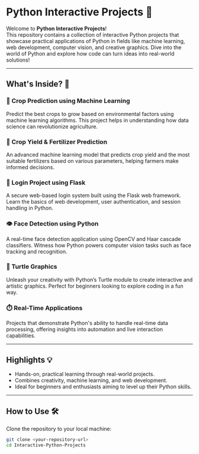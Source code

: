 # Python Interactive Projects 🚀

Welcome to **Python Interactive Projects**!  
This repository contains a collection of interactive Python projects that showcase practical applications of Python in fields like machine learning, web development, computer vision, and creative graphics. Dive into the world of Python and explore how code can turn ideas into real-world solutions!

---

## What's Inside? 📂

### 🌾 Crop Prediction using Machine Learning
Predict the best crops to grow based on environmental factors using machine learning algorithms. This project helps in understanding how data science can revolutionize agriculture.

### 🌱 Crop Yield & Fertilizer Prediction
An advanced machine learning model that predicts crop yield and the most suitable fertilizers based on various parameters, helping farmers make informed decisions.

### 🔐 Login Project using Flask
A secure web-based login system built using the Flask web framework. Learn the basics of web development, user authentication, and session handling in Python.

### 👁️ Face Detection using Python
A real-time face detection application using OpenCV and Haar cascade classifiers. Witness how Python powers computer vision tasks such as face tracking and recognition.

### 🐢 Turtle Graphics
Unleash your creativity with Python’s Turtle module to create interactive and artistic graphics. Perfect for beginners looking to explore coding in a fun way.

### ⏱️ Real-Time Applications
Projects that demonstrate Python's ability to handle real-time data processing, offering insights into automation and live interaction capabilities.

---

## Highlights 💡

- Hands-on, practical learning through real-world projects.
- Combines creativity, machine learning, and web development.
- Ideal for beginners and enthusiasts aiming to level up their Python skills.

---

## How to Use 🛠️

Clone the repository to your local machine:

```bash
git clone <your-repository-url>
cd Interactive-Python-Projects
